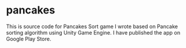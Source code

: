 pancakes
========
This is source code for Pancakes Sort game I wrote based on Pancake sorting algorithm using Unity Game Engine. I have published the app on Google Play Store. 


